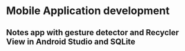 <h1>Mobile Application development</h1>
<h2>Notes app with gesture detector and Recycler View in Android Studio
and SQLite<h2>
 
